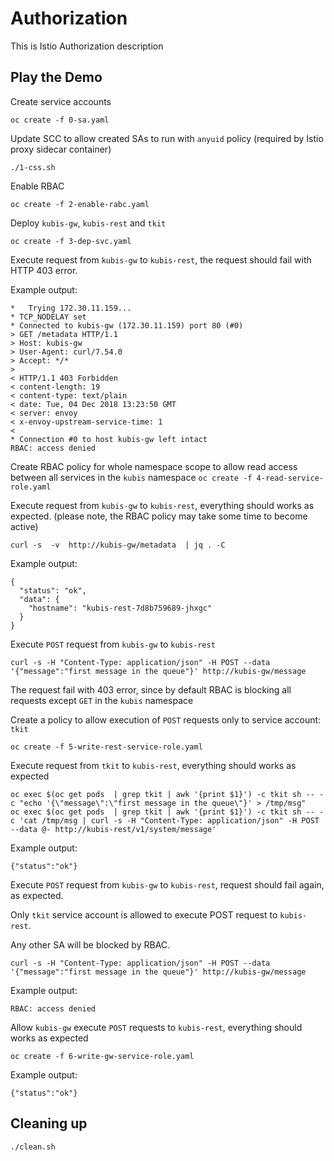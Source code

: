 # Authorization
This is Istio Authorization description 

## Play the Demo

Create service accounts 

`oc create -f 0-sa.yaml`

Update SCC to allow created SAs to run with `anyuid` policy (required by Istio proxy sidecar container)

`./1-css.sh`

Enable RBAC 

`oc create -f 2-enable-rabc.yaml`

Deploy `kubis-gw`, `kubis-rest` and `tkit`

`oc create -f 3-dep-svc.yaml`

Execute request from `kubis-gw` to `kubis-rest`, the request should fail with HTTP 403 error. 

Example output:
```
*   Trying 172.30.11.159...
* TCP_NODELAY set
* Connected to kubis-gw (172.30.11.159) port 80 (#0)
> GET /metadata HTTP/1.1
> Host: kubis-gw
> User-Agent: curl/7.54.0
> Accept: */*
>
< HTTP/1.1 403 Forbidden
< content-length: 19
< content-type: text/plain
< date: Tue, 04 Dec 2018 13:23:50 GMT
< server: envoy
< x-envoy-upstream-service-time: 1
<
* Connection #0 to host kubis-gw left intact
RBAC: access denied
```

Create RBAC policy for whole namespace scope to allow read access between all services in the `kubis` namespace 
`oc create -f 4-read-service-role.yaml`

Execute request from `kubis-gw` to `kubis-rest`, everything should works as expected. (please note, the RBAC policy may take some time to become active)

`curl -s  -v  http://kubis-gw/metadata  | jq . -C`

Example output:

```
{
  "status": "ok",
  "data": {
    "hostname": "kubis-rest-7d8b759689-jhxgc"
  }
}
```

Execute `POST` request from `kubis-gw` to `kubis-rest` 

`curl -s -H "Content-Type: application/json" -H POST --data '{"message":"first message in the queue"}' http://kubis-gw/message`

The request fail with 403 error, since by default RBAC is blocking all requests except `GET` in the `kubis` namespace

Create a policy to allow execution of  `POST` requests only to service account: `tkit`

`oc create -f 5-write-rest-service-role.yaml`

Execute request from `tkit` to `kubis-rest`, everything should works as expected
```
oc exec $(oc get pods  | grep tkit | awk '{print $1}') -c tkit sh -- -c "echo '{\"message\":\"first message in the queue\"}' > /tmp/msg"
oc exec $(oc get pods  | grep tkit | awk '{print $1}') -c tkit sh -- -c 'cat /tmp/msg | curl -s -H "Content-Type: application/json" -H POST --data @- http://kubis-rest/v1/system/message'
```

Example output: 
```
{"status":"ok"}
```
Execute `POST` request from `kubis-gw` to `kubis-rest`, request should fail again, as expected.

Only `tkit` service account is allowed to execute POST request to `kubis-rest`. 

Any other SA will be blocked by RBAC. 

`curl -s -H "Content-Type: application/json" -H POST --data '{"message":"first message in the queue"}' http://kubis-gw/message`

Example output:
```
RBAC: access denied
```
Allow `kubis-gw` execute `POST` requests to `kubis-rest`, everything should works as expected

`oc create -f 6-write-gw-service-role.yaml`

Example output: 
```
{"status":"ok"}
```
## Cleaning up 
`./clean.sh`

